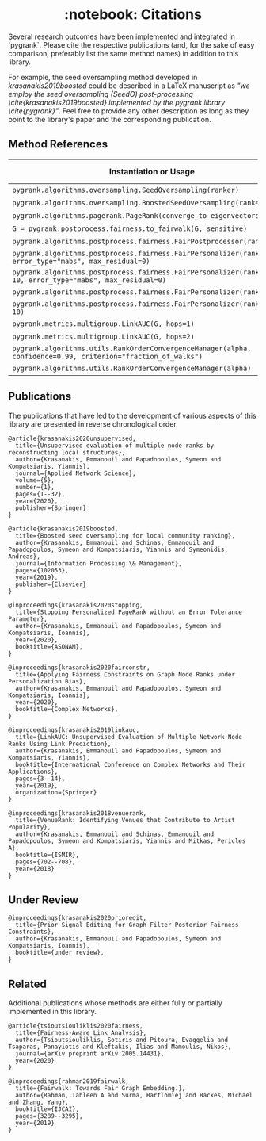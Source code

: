 <center><h1>:notebook: Citations</h1></center>
Several research outcomes have been implemented and integrated in `pygrank`.
Please cite the respective publications (and, for the sake of easy comparison,
preferably list the same method names) in addition to this library.

For example, the seed oversampling method developed in *krasanakis2019boosted*
could be described in a LaTeX manuscript as 
*"we employ the seed oversampling (SeedO) post-processing \cite{krasanakis2019boosted}
implemented by the pygrank library \cite{pygrank}"*. Feel free to provide any other
description as long as they point to the library's paper and the corresponding publication.

## Method References

Instantiation or Usage | Method Name | Citation
--- | --- | --- 
`pygrank.algorithms.oversampling.SeedOversampling(ranker)` | SeedO | krasanakis2019boosted
`pygrank.algorithms.oversampling.BoostedSeedOversampling(ranker)` | SeedBO | krasanakis2019boosted
`pygrank.algorithms.pagerank.PageRank(converge_to_eigenvectors=True)` | VenueRank | krasanakis2018venuerank
`G = pygrank.postprocess.fairness.to_fairwalk(G, sensitive)` | FairWalk |rahman2019fairwalk
`pygrank.algorithms.postprocess.fairness.FairPostprocessor(ranker,'O')` | LFPRO | tsioutsiouliklis2020fairness
`pygrank.algorithms.postprocess.fairness.FairPersonalizer(ranker, error_type="mabs", max_residual=0)` | FP | krasanakis2020fairconstr
`pygrank.algorithms.postprocess.fairness.FairPersonalizer(ranker, 0.8, 10, error_type="mabs", max_residual=0)` | CFP | krasanakis2020fairconstr
`pygrank.algorithms.postprocess.fairness.FairPersonalizer(ranker)` | FairEdit | krasanakis2020prioredit
`pygrank.algorithms.postprocess.fairness.FairPersonalizer(ranker, 0.8, 10)` | FairEditC | krasanakis2020prioredit
`pygrank.metrics.multigroup.LinkAUC(G, hops=1)` | LinkAUC | krasanakis2019linkauc
`pygrank.metrics.multigroup.LinkAUC(G, hops=2)` | HopAUC | krasanakis2020unsupervised
`pygrank.algorithms.utils.RankOrderConvergenceManager(alpha, confidence=0.99, criterion="fraction_of_walks")` | | krasanakis2020stopping
`pygrank.algorithms.utils.RankOrderConvergenceManager(alpha)` | | krasanakis2020stopping


## Publications
The publications that have led to the development of various aspects of
this library are presented in reverse chronological order.
```
@article{krasanakis2020unsupervised,
  title={Unsupervised evaluation of multiple node ranks by reconstructing local structures},
  author={Krasanakis, Emmanouil and Papadopoulos, Symeon and Kompatsiaris, Yiannis},
  journal={Applied Network Science},
  volume={5},
  number={1},
  pages={1--32},
  year={2020},
  publisher={Springer}
}
```
```
@article{krasanakis2019boosted,
  title={Boosted seed oversampling for local community ranking},
  author={Krasanakis, Emmanouil and Schinas, Emmanouil and Papadopoulos, Symeon and Kompatsiaris, Yiannis and Symeonidis, Andreas},
  journal={Information Processing \& Management},
  pages={102053},
  year={2019},
  publisher={Elsevier}
}
```
```
@inproceedings{krasanakis2020stopping,
  title={Stopping Personalized PageRank without an Error Tolerance Parameter},
  author={Krasanakis, Emmanouil and Papadopoulos, Symeon and Kompatsiaris, Ioannis},
  year={2020},
  booktitle={ASONAM},
}
```
```
@inproceedings{krasanakis2020fairconstr,
  title={Applying Fairness Constraints on Graph Node Ranks under Personalization Bias},
  author={Krasanakis, Emmanouil and Papadopoulos, Symeon and Kompatsiaris, Ioannis},
  year={2020},
  booktitle={Complex Networks},
}
```
```
@inproceedings{krasanakis2019linkauc,
  title={LinkAUC: Unsupervised Evaluation of Multiple Network Node Ranks Using Link Prediction},
  author={Krasanakis, Emmanouil and Papadopoulos, Symeon and Kompatsiaris, Yiannis},
  booktitle={International Conference on Complex Networks and Their Applications},
  pages={3--14},
  year={2019},
  organization={Springer}
}
```
```
@inproceedings{krasanakis2018venuerank,
  title={VenueRank: Identifying Venues that Contribute to Artist Popularity},
  author={Krasanakis, Emmanouil and Schinas, Emmanouil and Papadopoulos, Symeon and Kompatsiaris, Yiannis and Mitkas, Pericles A},
  booktitle={ISMIR},
  pages={702--708},
  year={2018}
}
```

## Under Review
```
@inproceedings{krasanakis2020prioredit,
  title={Prior Signal Editing for Graph Filter Posterior Fairness Constraints},
  author={Krasanakis, Emmanouil and Papadopoulos, Symeon and Kompatsiaris, Ioannis},
  booktitle={under review},
}
```

## Related
Additional publications whose methods are either fully 
or partially implemented in this library.
```
@article{tsioutsiouliklis2020fairness,
  title={Fairness-Aware Link Analysis},
  author={Tsioutsiouliklis, Sotiris and Pitoura, Evaggelia and Tsaparas, Panayiotis and Kleftakis, Ilias and Mamoulis, Nikos},
  journal={arXiv preprint arXiv:2005.14431},
  year={2020}
}
```
```
@inproceedings{rahman2019fairwalk,
  title={Fairwalk: Towards Fair Graph Embedding.},
  author={Rahman, Tahleen A and Surma, Bartlomiej and Backes, Michael and Zhang, Yang},
  booktitle={IJCAI},
  pages={3289--3295},
  year={2019}
}
```
